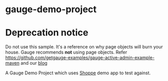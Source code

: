 # gauge-demo-project

# Deprecation notice

Do not use this sample. It's a reference on why page objects will burn your house. Gauge recommends **not** using page objects.
Refer https://github.com/getgauge-examples/gauge-active-admin-example-maven and our [blog](https://blog.getgauge.io/are-page-objects-anti-pattern-21b6e337880f)

A Gauge Demo Project which uses [Shoppe](https://github.com/tryshoppe/shoppe-example) demo app to test against.
